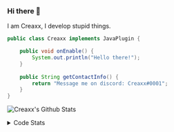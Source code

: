 ### Hi there 👋

I am Creaxx, I develop stupid things. 

```java
public class Creaxx implements JavaPlugin {

    public void onEnable() {
        System.out.println("Hello there!");
    }
    
    public String getContactInfo() {
        return "Message me on discord: Creaxx#0001";
    }
}
```

![Creaxx's Github Stats](https://github-readme-stats.vercel.app/api?username=CreaxxOG&show_icons=true&theme=dark&count_private=true)

<details>
  <summary>Code Stats</summary>

<!--START_SECTION:waka-->
![Code Time](http://img.shields.io/badge/Code%20Time-1%2C069%20hrs%2042%20mins-blue)

![Lines of code](https://img.shields.io/badge/From%20Hello%20World%20I%27ve%20Written-166%20lines%20of%20code-blue)

**🐱 My GitHub Data** 

> 🏆 60 Contributions in the Year 2023
 > 
> 📦 66.1 kB Used in GitHub's Storage 
 > 
> 🚫 Not Opted to Hire
 > 
> 📜 4 Public Repositories 
 > 
> 🔑 2 Private Repositories  
 > 
**I'm an Early 🐤** 

```text
🌞 Morning    41 commits     █░░░░░░░░░░░░░░░░░░░░░░░░   5.38% 
🌆 Daytime    408 commits    █████████████░░░░░░░░░░░░   53.54% 
🌃 Evening    294 commits    █████████░░░░░░░░░░░░░░░░   38.58% 
🌙 Night      19 commits     ░░░░░░░░░░░░░░░░░░░░░░░░░   2.49%

```
📅 **I'm Most Productive on Saturday** 

```text
Monday       72 commits     ██░░░░░░░░░░░░░░░░░░░░░░░   9.45% 
Tuesday      107 commits    ███░░░░░░░░░░░░░░░░░░░░░░   14.04% 
Wednesday    96 commits     ███░░░░░░░░░░░░░░░░░░░░░░   12.6% 
Thursday     87 commits     ██░░░░░░░░░░░░░░░░░░░░░░░   11.42% 
Friday       96 commits     ███░░░░░░░░░░░░░░░░░░░░░░   12.6% 
Saturday     200 commits    ██████░░░░░░░░░░░░░░░░░░░   26.25% 
Sunday       104 commits    ███░░░░░░░░░░░░░░░░░░░░░░   13.65%

```


📊 **This Week I Spent My Time On** 

```text
💬 Programming Languages: 
Java                     22 hrs              ██████████████████████░░░   87.99% 
YAML                     53 mins             █░░░░░░░░░░░░░░░░░░░░░░░░   3.55% 
XML                      47 mins             ░░░░░░░░░░░░░░░░░░░░░░░░░   3.15% 
Kotlin                   46 mins             ░░░░░░░░░░░░░░░░░░░░░░░░░   3.11% 
GitIgnore file           22 mins             ░░░░░░░░░░░░░░░░░░░░░░░░░   1.52%

🔥 Editors: 
IntelliJ                 25 hrs              █████████████████████████   100.0%

```

**I Mostly Code in Java** 

```text
Java                     13 repos            ████████████████░░░░░░░░░   65.0% 
Kotlin                   6 repos             ███████░░░░░░░░░░░░░░░░░░   30.0% 
EJS                      1 repo              █░░░░░░░░░░░░░░░░░░░░░░░░   5.0%

```



 Last Updated on 03/01/2023 18:24:14 UTC
<!--END_SECTION:waka-->
</details>
